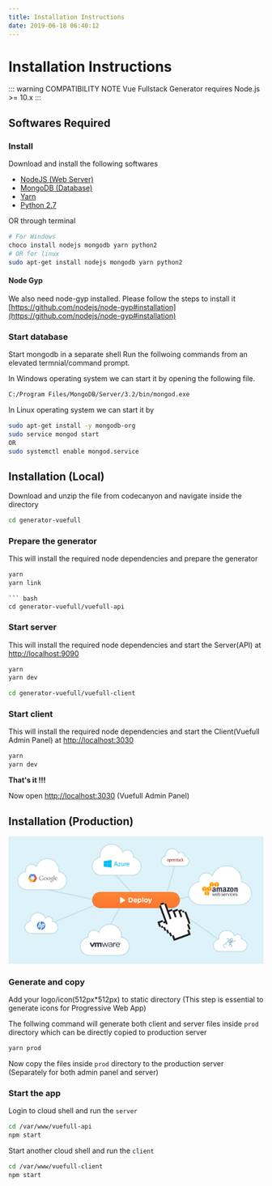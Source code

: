 ```yaml
---
title: Installation Instructions
date: 2019-06-18 06:40:12
---
```


# Installation Instructions
::: warning COMPATIBILITY NOTE
Vue Fullstack Generator requires Node.js >= 10.x
:::

## Softwares Required
### Install
Download and install the following softwares
- [NodeJS (Web Server)](https://nodejs.org/en/)
- [MongoDB (Database)](https://www.mongodb.com/)
- [Yarn](https://yarnpkg.com/en/docs/install)
- [Python 2.7](https://www.python.org/downloads/release/python-2715/)

OR through terminal
``` bash
# For Windows
choco install nodejs mongodb yarn python2
# OR for linux
sudo apt-get install nodejs mongodb yarn python2
```

#### Node Gyp
We also need node-gyp installed. Please follow the steps to install it
[https://github.com/nodejs/node-gyp#installation](https://github.com/nodejs/node-gyp#installation)

### Start database
Start mongodb in a separate shell
Run the follwoing commands from an elevated termnial/command prompt. <br/>

In Windows operating system we can start it by opening the following file.
  ``` bash
  C:/Program Files/MongoDB/Server/3.2/bin/mongod.exe
  ```  
In Linux operating system we can start it by 
  ``` bash
sudo apt-get install -y mongodb-org
sudo service mongod start
OR
sudo systemctl enable mongod.service
  ```  

## Installation (Local)
Download and unzip the file from codecanyon and navigate inside the directory

``` bash
cd generator-vuefull
```

### Prepare the generator
  This will install the required node dependencies and prepare the generator 
  ``` bash
yarn
yarn link
  ```  

```
``` bash
cd generator-vuefull/vuefull-api
```
### Start server
  This will install the required node dependencies and start the Server(API) at [http://localhost:9090](http://localhost:9090)
  ``` bash
yarn
yarn dev
  ```  

``` bash
cd generator-vuefull/vuefull-client
```
### Start client
  This will install the required node dependencies and start the Client(Vuefull Admin Panel) at [http://localhost:3030](http://localhost:3030) 
  ``` bash
yarn
yarn dev
  ```  
**That's it !!!**

Now open [http://localhost:3030](http://localhost:3030) (Vuefull Admin Panel)


## Installation (Production)

<img src="./img/deploy.png" alt="deployment"/>

### Generate and copy
Add your logo/icon(512px*512px) to static directory (This step is essential to generate icons for Progressive Web App)

The follwing command will generate both client and server files inside `prod` directory which can be directly copied to production server
  ``` bash
yarn prod
  ```  
Now copy the files inside `prod` directory to the production server (Separately for both admin panel and server)

### Start the app
Login to cloud shell and run the `server`
  ``` bash
  cd /var/www/vuefull-api
  npm start
  ```  
Start another cloud shell and run the `client`
  ``` bash
  cd /var/www/vuefull-client
  npm start
  ```  
